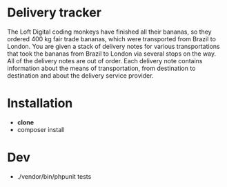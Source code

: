# Delivery tracker
The Loft Digital coding monkeys have finished all their bananas, so they ordered 400 kg fair
trade bananas, which were transported from Brazil to London. You are given a stack of
delivery notes for various transportations that took the bananas from Brazil to London via
several stops on the way. All of the delivery notes are out of order. Each delivery note
contains information about the means of transportation, from destination to destination and
about the delivery service provider.

# Installation 

* **clone**
* composer install 

# Dev

* ./vendor/bin/phpunit tests

